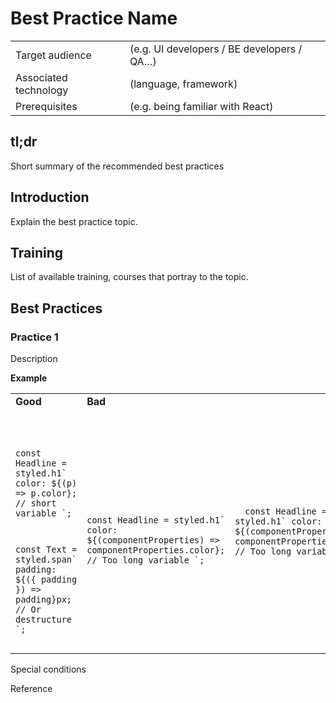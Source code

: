 # Best Practice Name

|  |  |
| --- | --- |
| Target audience | (e.g. UI developers / BE developers / QA…) |
| Associated technology | (language, framework) |
| Prerequisites | (e.g. being familiar with React) |

## tl;dr

Short summary of the recommended best practices

## Introduction

Explain the best practice topic.

## Training

List of available training, courses that portray to the topic.

## Best Practices

### Practice 1

Description

**Example**

<table>
  <tr>
    <td>
        <strong>Good</strong>
    </td>
    <td>
        <strong>Bad</strong>
    </td>
  </tr>
  <tr>
    <td>
       <pre>
        <code class="language-javascript">

const Headline = styled.h1\`
  color: ${(p) => p.color}; // short variable
\`;

const Text = styled.span\`
  padding: ${({ padding }) => padding}px; // Or destructure
\`;
            </code>
        </pre>
    </td>
    <td>
        <pre>
            <code class="language-javascript">

const Headline = styled.h1\`
  color: ${(componentProperties) => componentProperties.color};  // Too long variable
\`;
            </code>
        </pre>
    </td>
    <td>
        <pre>
            <code class="language-javascript">
const Headline = styled.h1\`
    color: ${(componentProperties) => componentProperties.color};  // Too long variable
\`;
            </code>
        </pre>
    </td>
  </tr>
</table>


Special conditions

Reference
